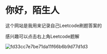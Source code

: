 # 你好，陌生人

这个网站是我用来记录自己Leetcode刷题答案的

感兴趣可以点击右上角Leetcode题解

![fd33cc7e7be71da11f66b6b9d77d1d3](https://s2.loli.net/2024/06/14/ezPqct6r3HICjdV.jpg)

